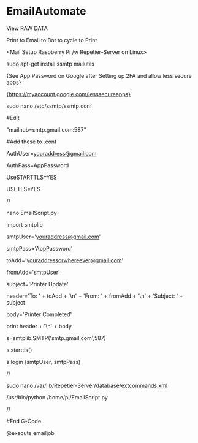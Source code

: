 # EmailAutomate
View RAW DATA

Print to Email to Bot to cycle to Print

<Mail Setup Raspberry Pi /w Repetier-Server on Linux>

sudo apt-get install ssmtp mailutils

{See App Password on Google after Setting up 2FA and allow less secure apps}

{https://myaccount.google.com/lesssecureapps}

sudo nano /etc/ssmtp/ssmtp.conf

#Edit

"mailhub=smtp.gmail.com:587"

#Add these to .conf

AuthUser=youraddress@gmail.com

AuthPass=AppPassword

UseSTARTTLS=YES

USETLS=YES

//

nano EmailScript.py

import smtplib

smtpUser='youraddress@gmail.com'

smtpPass='AppPassword'

toAdd='youraddressorwhereever@gmail.com'

fromAdd='smtpUser'

subject='Printer Update'

header='To: ' + toAdd + '\n' + 'From: ' + fromAdd + '\n' + 'Subject: ' + subject

body='Printer Completed'

print header + '\n' + body

s=smtplib.SMTP('smtp.gmail.com',587)

s.starttls()

s.login (smtpUser, smtpPass)

//

sudo nano /var/lib/Repetier-Server/database/extcommands.xml

<config>

<execute name = "emailjob" allowParams = "true" >/usr/bin/python /home/pi/EmailScript.py </execute>

</config>

//

#End G-Code

@execute emailjob
